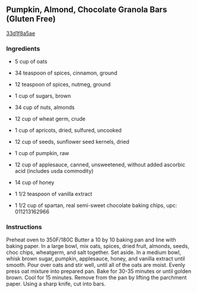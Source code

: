 ## Pumpkin, Almond, Chocolate Granola Bars (Gluten Free)

[33d1f8a5ae](http://www.food.com/recipe/pumpkin-almond-chocolate-granola-bars-gluten-free-484701)

### Ingredients

 - 5 cup of oats

 - 34 teaspoon of spices, cinnamon, ground

 - 12 teaspoon of spices, nutmeg, ground

 - 1 cup of sugars, brown

 - 34 cup of nuts, almonds

 - 12 cup of wheat germ, crude

 - 1 cup of apricots, dried, sulfured, uncooked

 - 12 cup of seeds, sunflower seed kernels, dried

 - 1 cup of pumpkin, raw

 - 12 cup of applesauce, canned, unsweetened, without added ascorbic acid (includes usda commodity)

 - 14 cup of honey

 - 1 1/2 teaspoon of vanilla extract

 - 1 1/2 cup of spartan, real semi-sweet chocolate baking chips, upc: 011213162966

### Instructions

Preheat oven to 350F/180C Butter a 10 by 10 baking pan and line with baking paper. In a large bowl, mix oats, spices, dried fruit, almonds, seeds, choc chips, wheatgerm, and salt together. Set aside. In a medium bowl, whisk brown sugar, pumpkin, applesauce, honey, and vanilla extract until smooth. Pour over oats and stir well, until all of the oats are moist. Evenly press oat mixture into prepared pan. Bake for 30-35 minutes or until golden brown. Cool for 15 minutes. Remove from the pan by lifting the parchment paper. Using a sharp knife, cut into bars.